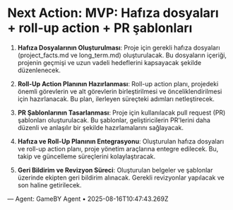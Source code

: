 # Next Action: MVP: Hafıza dosyaları + roll-up action + PR şablonları

1. **Hafıza Dosyalarının Oluşturulması**: Proje için gerekli hafıza dosyaları (project_facts.md ve long_term.md) oluşturulacak. Bu dosyaların içeriği, projenin geçmişi ve uzun vadeli hedeflerini kapsayacak şekilde düzenlenecek.

2. **Roll-Up Action Planının Hazırlanması**: Roll-up action planı, projedeki önemli görevlerin ve alt görevlerin birleştirilmesi ve önceliklendirilmesi için hazırlanacak. Bu plan, ilerleyen süreçteki adımları netleştirecek.

3. **PR Şablonlarının Tasarlanması**: Proje için kullanılacak pull request (PR) şablonları oluşturulacak. Bu şablonlar, geliştiricilerin PR'lerini daha düzenli ve anlaşılır bir şekilde hazırlamalarını sağlayacak.

4. **Hafıza ve Roll-Up Planının Entegrasyonu**: Oluşturulan hafıza dosyaları ve roll-up action planı, proje yönetim araçlarına entegre edilecek. Bu, takip ve güncelleme süreçlerini kolaylaştıracak.

5. **Geri Bildirim ve Revizyon Süreci**: Oluşturulan belgeler ve şablonlar üzerinde ekipten geri bildirim alınacak. Gerekli revizyonlar yapılacak ve son haline getirilecek.

— Agent: GameBY Agent • 2025-08-16T10:47:43.269Z
